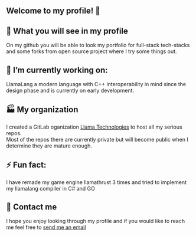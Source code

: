 Welcome to my profile! 👋
---

🔎 What you will see in my profile
---
On my github you will be able to look my portfolio for full-stack tech-stacks and some forks from open source project where I try some things out.

🔭 I’m currently working on:
---
LlamaLang a modern language with C++ interoperability in mind since the design phase and is currently on early development.


🏭 My organization
---
I created a GitLab oganization [Llama Technologies](https://gitlab.com/llama-technologies) to host all my serious repos.  
Most of the repos there are currently private but will become public when I determine they are mature enough.


⚡ Fun fact:
---
I have remade my game engine llamathrust 3 times and tried to implement my llamalang compiler in C# and GO


📨 Contact me
---
I hope you enjoy looking through my profile and if you would like to reach me feel free to [send me an email](pnarvaja.21@gmail.com)

